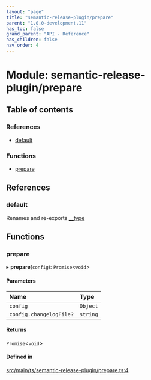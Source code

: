 ```yaml
---
layout: "page"
title: "semantic-release-plugin/prepare"
parent: "1.0.0-development.11"
has_toc: false
grand_parent: "API - Reference"
has_children: false
nav_order: 4
---
```


# Module: semantic-release-plugin/prepare

## Table of contents

### References

- [default](../wiki/semantic-release-plugin.prepare#default)

### Functions

- [prepare](../wiki/semantic-release-plugin.prepare#prepare)

## References

### default

Renames and re-exports [__type](../wiki/semantic-release-plugin#__type)

## Functions

### prepare

▸ **prepare**(`config`): `Promise`<`void`\>

#### Parameters

| Name | Type |
| :------ | :------ |
| `config` | `Object` |
| `config.changelogFile?` | `string` |

#### Returns

`Promise`<`void`\>

#### Defined in

[src/main/ts/semantic-release-plugin/prepare.ts:4](https://github.com/ikari-engine/plugouts/blob/d4b387f/src/main/ts/semantic-release-plugin/prepare.ts#L4)
